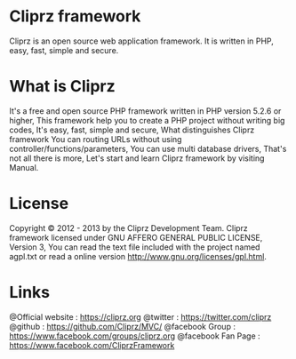 Cliprz framework
================

Cliprz is an open source web application framework. It is written in PHP, easy, fast, simple and secure.


What is Cliprz
==============

It's a free and open source PHP framework written in PHP version 5.2.6 or higher,
This framework help you to create a PHP project without writing big codes, It's easy, fast, simple and secure,
What distinguishes Cliprz framework You can routing URLs without using controller/functions/parameters,
You can use multi database drivers, That's not all there is more, Let's start and learn Cliprz framework by visiting Manual.


License
=======

Copyright © 2012 - 2013 by the Cliprz Development Team.
Cliprz framework licensed under GNU AFFERO GENERAL PUBLIC LICENSE, Version 3,
You can read the text file included with the project named agpl.txt or read a online version http://www.gnu.org/licenses/gpl.html.


Links
=====

@Official website  : https://cliprz.org 
@twitter           : https://twitter.com/cliprz
@github            : https://github.com/Cliprz/MVC/
@facebook Group    : https://www.facebook.com/groups/cliprz.org
@facebook Fan Page : https://www.facebook.com/CliprzFramework
